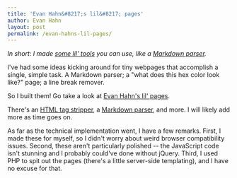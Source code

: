 ```yaml
---
title: 'Evan Hahn&#8217;s lil&#8217; pages'
author: Evan Hahn
layout: post
permalink: /evan-hahns-lil-pages/
---
```

*In short: I made [some lil' tools][1] you can use, like a [Markdown parser][2].*

I've had some ideas kicking around for tiny webpages that accomplish a single, simple task. A Markdown parser; a "what does this hex color look like?" page; a line break remover.

So I built them! Go take a look at [Evan Hahn's lil' pages][1].

There's an [HTML tag stripper][3], a [Markdown parser][2], and more. I will likely add more as time goes on.

As far as the technical implementation went, I have a few remarks. First, I made these for myself, so I didn't worry about weird browser compatibility issues. Second, these aren't particularly polished -- the JavaScript code isn't stunning and I probably could've done without jQuery. Third, I used PHP to spit out the pages (there's a little server-side templating), and I have no excuse for that.

 [1]: http://evanhahn.com/tape/lil/
 [2]: http://evanhahn.com/tape/lil/markdown.php
 [3]: http://evanhahn.com/tape/lil/html_strip.php
